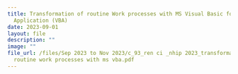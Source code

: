 ```yaml
---
title: Transformation of routine Work processes with MS Visual Basic for
  Application (VBA)
date: 2023-09-01
layout: file
description: ""
image: ""
file_url: /files/Sep 2023 to Nov 2023/c_93_ren ci _nhip 2023_transformation of
  routine work processes with ms vba.pdf
---
```

